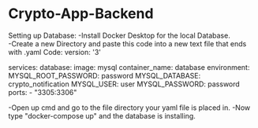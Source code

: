 # Crypto-App-Backend

Setting up Database:
-Install Docker Desktop for the local Database.<br>
-Create a new Directory and paste this code into a new text file that ends with .yaml
Code:
version: '3'

services:
  database:
    image: mysql
    container_name: database
    environment:
      MYSQL_ROOT_PASSWORD: password
      MYSQL_DATABASE: crypto_notification
      MYSQL_USER: user
      MYSQL_PASSWORD: password
    ports:
      - "3305:3306"

-Open up cmd and go to the file directory your yaml file is placed in.
-Now type "docker-compose up" and the database is installing.

